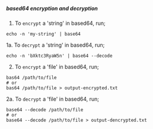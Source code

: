 ##### based64 encryption and decryption
1. To `encrypt` a 'string' in based64, run;
```
echo -n 'my-string' | base64
```

1a. To `decrypt` a 'string' in based64, run;
```
echo -n 'bXktc3RyaW5n' | base64 --decode
```

2. To `encrypt` a 'file' in based64, run;
```
bas64 /path/to/file 
# or
bas64 /path/to/file > output-encrypted.txt
```

2a. To `decrypt` a 'file' in based64, run;
```
base64 --decode /path/to/file
# or
base64 --decode /path/to/file > output-dencrypted.txt
```
